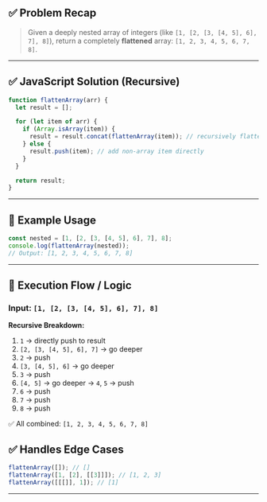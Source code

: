 ## ✅ **Problem Recap**

> Given a deeply nested array of integers (like `[1, [2, [3, [4, 5], 6], 7], 8]`), return a completely **flattened** array: `[1, 2, 3, 4, 5, 6, 7, 8]`.

---

## ✅ **JavaScript Solution (Recursive)**

```javascript
function flattenArray(arr) {
  let result = [];

  for (let item of arr) {
    if (Array.isArray(item)) {
      result = result.concat(flattenArray(item)); // recursively flatten
    } else {
      result.push(item); // add non-array item directly
    }
  }

  return result;
}
```

---

## 🧪 **Example Usage**

```javascript
const nested = [1, [2, [3, [4, 5], 6], 7], 8];
console.log(flattenArray(nested));
// Output: [1, 2, 3, 4, 5, 6, 7, 8]
```

---

## 🔁 **Execution Flow / Logic**

### Input: `[1, [2, [3, [4, 5], 6], 7], 8]`

**Recursive Breakdown:**

1. `1` → directly push to result
2. `[2, [3, [4, 5], 6], 7]` → go deeper
3. `2` → push
4. `[3, [4, 5], 6]` → go deeper
5. `3` → push
6. `[4, 5]` → go deeper → `4`, `5` → push
7. `6` → push
8. `7` → push
9. `8` → push

✅ All combined: `[1, 2, 3, 4, 5, 6, 7, 8]`

## ✅ Handles Edge Cases

```javascript
flattenArray([]); // []
flattenArray([1, [2], [[3]]]); // [1, 2, 3]
flattenArray([[[]], 1]); // [1]
```

---
